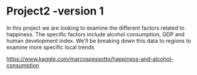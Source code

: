 # Project2 -version 1
In this project we are looking to examine the different factors related to happiness. The specific factors include alcohol consumption, GDP and human development index. We'll be breaking down this data to regions to examine more specific local trends

https://www.kaggle.com/marcospessotto/happiness-and-alcohol-consumption
